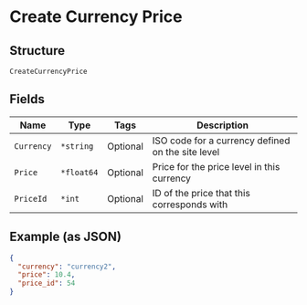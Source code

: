 
# Create Currency Price

## Structure

`CreateCurrencyPrice`

## Fields

| Name | Type | Tags | Description |
|  --- | --- | --- | --- |
| `Currency` | `*string` | Optional | ISO code for a currency defined on the site level |
| `Price` | `*float64` | Optional | Price for the price level in this currency |
| `PriceId` | `*int` | Optional | ID of the price that this corresponds with |

## Example (as JSON)

```json
{
  "currency": "currency2",
  "price": 10.4,
  "price_id": 54
}
```

